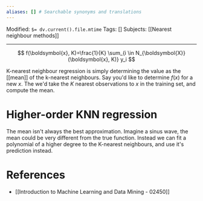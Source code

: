 ```yaml
---
aliases: [] # Searchable synonyms and translations
---
```

Modified: `$= dv.current().file.mtime`
Tags: []
Subjects: [[Nearest neighbour methods]]
****
$$
f(\boldsymbol{x}, K)=\frac{1}{K} \sum_{i \in N_{\boldsymbol{X}}(\boldsymbol{x}, K)} y_i
$$

K-nearest neighbour regression is simply determining the value as the [[mean]] of the k-nearest neighbours. Say you'd like to determine $f(x)$ for a new $x$. The we'd take the $K$ nearest observations to $x$ in the training set, and compute the mean.

# Higher-order KNN regression
The mean isn't always the best approximation. Imagine a sinus wave, the mean could be very different from the true function. Instead we can fit a polynomial of a higher degree to the K-nearest neighbours, and use it's prediction instead.

# References
- [[Introduction to Machine Learning and Data Mining - 02450]]